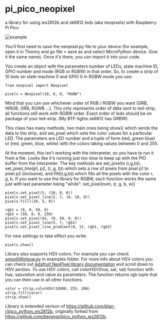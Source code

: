 # pi_pico_neopixel
a library for using ws2812b and sk6812 leds (aka neopixels) with Raspberry Pi Pico

![example](https://github.com/blaz-r/pi_pico_neopixel/blob/main/pico_rgbw_rgb.jpg)

You'll first need to save the neopixel.py file to your device (for example, open it in Thonny and go file > save as and select MicroPython device. Give it the same name). Once it's there, you can import it into your code. 

You create an object with the parameters number of LEDs, state machine ID, GPIO number and mode (RGB or RGBW) in that order. So, to create a strip of 10 leds on state machine 0 and GPIO 0 in RGBW mode you use:

```
from neopixel import Neopixel

pixels = Neopixel(10, 0, 0, "RGBW")
```

Mind that you can use whichever order of RGB / RGBW you want (GRB, WRGB, GRB, RGWB ...). This only represents order of data sent to led-strip, all functions still work with RGBW order. Exact order of leds should be on package of your led-strip. (My BTF-lights sk6812 has GRBW).

This class has many methods, two main ones being show() which sends the data to the strip, and set_pixel which sets the color values for a particular LED. The parameters are LED number and a tuple of form (red, green blue) or (red, green, blue, white) with the colors taking values between 0 and 255.

At the moment, this isn't working with the interpreter, so you have to run it from a file. Looks like it's running just too slow to keep up with the PIO buffer from the interpreter. The key methods are set_pixel(n (r,g,b)), set_pixel_line(p1, p2, (r, g, b)) which sets a row of pixels from pixel p1 to pixel p2 (inclusive), and fill((r,g,b)) which fills all the pixels with the color r, g, b.
If you want to use the library for RGBW, each function works the same just with last parameter being "white": set_pixel(num, (r, g, b, w))

```
pixels.set_pixel(5, (10, 0, 0))
pixels.set_pixel_line(5, 7, (0, 10, 0))
pixels.fill((20, 5, 0))

rgb1 = (0, 0, 50, 0)
rgb2 = (50, 0, 0, 250)
pixels.set_pixel(42, (0, 50, 0, 0))
pixels.set_pixel_line(5, 7, rgb1)
pixels.set_pixel_line_gradient(0, 13, rgb1, rgb2)
```

For new settings to take effect you write:
```
pixels.show()
```

Library also supports HSV colors. For example you can check [smoothRinbow.py](https://github.com/blaz-r/pi_pico_neopixel/blob/develop/examples/smoothRainbow.py) in examples folder. For more info about HSV colors you can check out [Adafruit NeoPixel library documentation](https://learn.adafruit.com/adafruit-neopixel-uberguide/arduino-library-use) and scroll down to HSV section.
To use HSV colors, call colorHSV(hue, sat, val) function with hue, saturation and value as parameters. The function returns rgb tuple that you can then use in all other functions.

```
color = strip.colorHSV(32000, 255, 200)
strip.fill(color)
strip.show()
```

Library is extended verison of https://github.com/blaz-r/pico_python_ws2812b, originally forked from https://github.com/benevpi/pico_python_ws2812b.